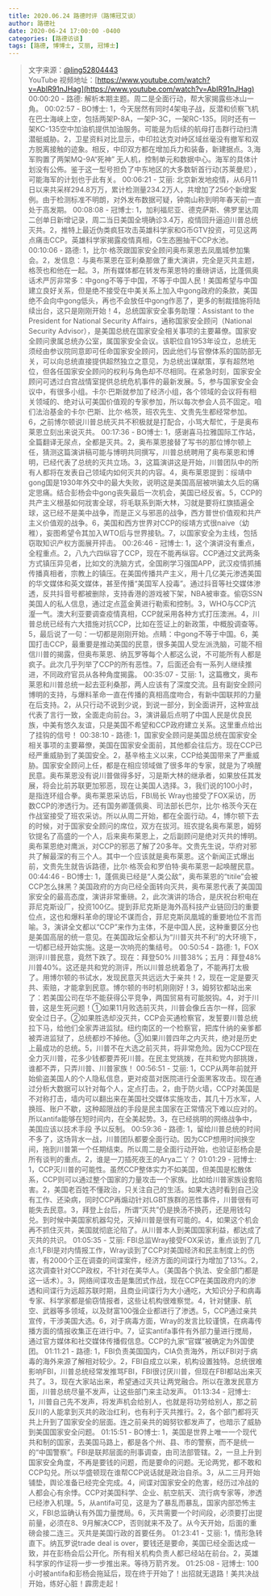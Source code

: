 ```yaml
---
title: 2020.06.24 路德时评（路博冠艾谈）
author: 路德社
date: 2020-06-24 17:00:00 -0400
categories: [路德访谈]
tags: [路德, 博博士, 艾丽, 冠博士]
---
```


> 文字来源：[@ling52804443](https://twitter.com/ling52804443)  
> YouTube 视频地址：[https://www.youtube.com/watch?v=AbIR91nJHag](https://www.youtube.com/watch?v=AbIR91nJHag)
00:00:20 - 路德: 解析本期主题。周二是全面行动，帮大家揭露些冰山一角。
00:02:57 - BO博士: 1，今天居然有同时4架电子战，反潜和侦察飞机在巴士海峡上空，包括两架P-8A，一架P-3C，一架RC-135。同时还有一架KC-135空中加油机提供加油服务。可能是为后续的航母打击群行动扫清潜艇威胁。2，卫星资料对比显示，中印拉达克对峙区域丝毫没有撤军和双方脱离接触的迹象。相反，中印双方都在增加兵力和装备，新建据点。3,海军购置了两架MQ-9A“死神” 无人机，控制单元和数据中心。海军的具体计划没有公佈。鉴于这一型号担负了中东地区的大多数斩首行动(苏莱曼尼），可能海军的计划也于此有关。
00:06:21 - 艾丽: 北京新发地疫情，从6月11日以来共采样294.8万万，累计检测量234.2万人，共增加了256个新增案例。由于检测标准不明朗，对外发布数据可疑，钟南山称到明年春天前一直处于高发期。
00:08:08 - 冠博士: 1，加利福尼亚、德克萨斯、佛罗里达周二创单日新增记录，周二当日美国全境确诊3.4万，疫情回升逼迫川普总统灭共。2，推特上最近伪类疯狂攻击英雄科学家和G币GTV投资，可见这两点痛击CCP。英雄科学家揭露疫情真相，G生态圈抽干CCP水池。
00:10:06 - 路德: 1，比尔·格茨跟国家安全顾问奥布莱恩去凤凰城参加集会。2，发信息：与奥布莱恩在亚利桑那做了重大演讲，完全是灭共主题，格茨也和他在一起。3，所有媒体都在转发布莱恩特的重磅讲话，比蓬佩奥话术严厉非常多：中gong不等于中国，不等于中国人民！美国希望与中国建立良好关系，但是绝不接受在中美关系上加入中gong政府的条款，美国绝不会向中gong低头，再也不会放任中gong作恶了，更多的制裁措施将陆续出台，这只是刚刚开始！4，总统国家安全事务助理：Assistant to the President for National Security Affairs，通称国家安全顾问（National Security Advisor），是美国总统在国家安全相关事项的主要幕僚。国家安全顾问隶属总统办公室，属国家安全会议。该职位自1953年设立，总统无须经由参议院同意即可任命国家安全顾问，因此他们与官僚体系的国防部无关，可以向总统直接提供超然独立之意见，为总统出谋献策，享有超然地位，但各任国家安全顾问的权利与角色却不尽相同。在紧急时刻，国家安全顾问可透过白宫战情室提供总统危机事件的最新发展。5，参与国家安全会议中，有很多小组。卡尔·巴斯就参加了经济小组，各个领域的会议将有相关领域的、绝对认可美国价值观的专家参加，所以每次参会人员不固定。咱们法治基金的卡尔·巴斯、比尔·格茨，班农先生、文贵先生都经常参加。6，之前博尔顿说川普总统灭共不积极就是打配合，小骂大帮忙，于是奥布莱恩立刻出来说灭共。
00:17:36 - BO博士: 1，感谢喜马拉雅国际工作站，全篇翻译无尿点，全都是灭共。2，奥布莱恩接替了写书的那位博尔顿上任，猜测这篇演讲稿可能与博明共同撰写，川普总统聘用了奥布莱恩和博明，已经代表了总统的灭共立场。3，这篇演讲这是开始，川普团队中的所有人都将在发表自己领域内如何灭共的内容。4，奥布莱恩提到：绥靖中gong国是1930年外交中的最大失败，说明这是美国高层被哄骗太久后的痛定思痛。结合彭杨会中gong丧失最后一次机会，美国已经反省。5，CCP的共产主义根基如何戕害全球，将毛联系到斯大林，习就是要将红旗插遍全球，这已经不是美中战争，而是正义与邪恶的战争，西方普世价值观和共产主义价值观的战争。6，美国和西方世界对CCP的绥靖方式很naive（幼稚），妄图希望令其加入WTO后与世界接轨。7，以国家安全为主线，包括窃取知识产权方面展开抨击。
00:26:46 - 冠博士: 1，这个演讲没有重点，全程重点。2，八九六四纵容了CCP，现在不能再纵容。CCP通过文武两条方式镇压异见者，比如文的洗脑方式，全国刷学习强国APP，武汉疫情抓捕传播真相者，宗教上的镇压。在美国传播共产主义，用十几亿美元渗透美国的华文媒体和英文媒体，甚至传播“美国军人投毒”。通过抖音等社交媒体渗透，反共抖音号都被删除，支持香港的游戏被下架，NBA被审查。偷窃SSN美国人的私人信息，通过定点蓝金黄进行勒索和控制。3，WHO与CCP沆瀣一气。澳大利亚要调查疫情真相，CCP就采用各种方式打压澳洲。4，川普总统已经有六大措施对抗CCP，比如在签证上的新政策，中概股调查等。5，最后说了一句：一切都是刚刚开始。点睛：中gong不等于中国。6，美国打击CCP，最重要是推动美国的民意，很多美国人受左派洗脑，可能不相信川普的揭露，但奥布莱恩、纳瓦罗等每个人都这么说，不可能所有人都是疯子。此次几乎列举了CCP的所有恶性。7，后面还会有一系列人继续推进，不同政府官员从各种角度揭露。
00:35:07 - 艾丽: 1，这篇檄文，奥布莱恩和川普总统一起去亚利桑那，两人应该有了深度交流。且有副安全顾问博明的支持，与爆料革命一直在传播的真相高度吻合，有新中国联邦的力量在后支持。2，从只行动不说到少说，到说一部分，到全面讲开，这种宣战代表了言行一致，全面走向前台。3，演讲最后点明了中国人民是优良民族，中美有悠久友谊，只是美国不希望和CCP政府建立关系。这里重点给出了挂钩的信号！
00:38:10 - 路德: 1，国家安全顾问是美国总统在国家安全相关事项的主要幕僚，美国在国家安全面前，其他都会往后方。现在CCP已经严重威胁到了美国安全。2，基辛格主义以来，CCP给美国带来了严重威胁。国家安全顾问上任，都是在相应领域做了很多年的专家，就是为了唤醒民意。奥布莱恩没有说川普做得多好，习是斯大林的继承者，如果放任其发展，将会比前苏联更加邪恶，现在让美国人选择。3，我们说的100小时，是指连环组合拳。奥布莱恩采访后，FBI局长 Wray也接受了FOX采访，历数CCP的渗透行为。还有国务卿蓬佩奥、司法部长巴尔，比尔·格茨今天在作战室接受了班农采访。所以从周二开始，都在全面行动。4，博尔顿下去的时候，对于国家安全顾问的席位，双方在拔河。班农提名奥布莱恩，姆努钦提名了高盛的一个人，后来奥布莱恩上，之后副顾问是绝对灭共的博明。奥布莱恩绝对鹰派，对CCP的邪恶了解了20多年。文贵先生说，华府对邪共了解最深的有三个人。其中一个应该就是奥布莱恩。这个新闻正式爆出前，文贵先生就告诉路德，比尔·格茨会和罗伯特·奥布莱恩一起唤醒民意。
00:44:46 - BO博士: 1，蓬佩奥已经是“人类公敌”，奥布莱恩的“titile”会被CCP怎么抹黑？美国政府的方向已经全面转向灭共，奥布莱恩代表了美国国家安全的最高态度，演讲非常重磅。2，此次演讲的场合，是庆祝台积电在菲尼克斯设厂，投资100亿。提到菲尼克斯是海外高科技产业链回归的重要位点，这也和爆料革命的理论不谋而合，菲尼克斯凤凰城的重要地位不言而喻。3，演讲全文都以“CCP”来作为主体，不是中国人民，这种重要区分也是美国高层的统一意见。在美国政坛全都认为“川普灭共不利”的大环境下，一切都已经开始实施。这是一次响亮的集结号。
00:50:54 - 路德: 1，FOX测评川普民意，竟然下跌了。现在：拜登50% 川普38%；五月：拜登48% 川普40%。这还是共和党的测评，所以川普总统着急了，不能再打太极了。用博尔顿的书试水，发现民意灭共远远大于亲共！2，现在一定是要灭共、索赔，才能拿到民意。博尔顿的书时机刚刚好！3，姆努钦都站出来了：若美国公司在华不能获得公平竞争，两国贸易有可能脱钩。4，对于川普，这是生死问题！①如果11月败选前灭共，川普会像丘吉尔一样，回家安全过日子。②如果胜选却没灭共，CCP会买通检察官，发誓要川普总统拉下马，给他们全家弄进监狱。纽约南区的一个检察官，把库什纳的亲爹都被弄进监狱了，总统都炒不掉他。③如果川普四年之内灭共，绝对是历史上最成功的总统。5，川普不在大选之前灭共，将非常危险。因为CCP现在全力灭川普，花多少钱都要弄死川普。在民主党挑拨，在共和党内部挑拨，谁都不弄，只弄川普、川普家族！
00:56:51 - 艾丽: 1，CCP从两年前就开始偷盗美国人的个人隐私信息，更对疫苗对医院进行全面黑客攻击。现在通过分析大数据可以针对每个人，定点打击。2，由于防火墙，CCP对美国是不对称打击，墙内可以翻出来在美国社交媒体实施攻击，其几十万水军，人换班、账户不歇，这种超限战的手段是民主国家在正常情况下难以应对的。所以antifa能够在短时间内，在全美起势。3，在已经挑明的网络战争中，美国应该以技术手段 予以反制。
00:59:36 - 路德: 1，留给川普总统的时间不多了，这场背水一战，川普团队都要全面行动。因为CCP想用时间换空间，拖到川普第一个任期结束。所以周二是全面行动开始，也验证彭杨会是所有谈判的重点。2，谁是一刀插死夜王的Arya二丫？
01:01:29 - 冠博士: 1，CCP灭川普的可能性。虽然CCP整体实力不如美国，但美国是松散体系，CCP则可以通过整个国家的力量攻击一个家族。比如给川普家族设套陷害。2，美国老百姓不懂政治，只关注自己的生活。如果大选时看到自己没有工作、还染病，同时CCP再煽动针对LGBT族群的恶性事件，川普很有可能失去民意。3，拜登上台后，所谓“灭共”仍是换汤不换药，还是用钱勾兑。到时候中美国家机器勾兑，灭掉川普是很有可能的。4，如果这个机会再不抓住灭共，美国就彻底沦陷了。从川普本人到美国国家利益，都达成了灭共的共识。
01:05:35 - 艾丽: FBI总监Wray接受FOX采访，重点谈到了几点:1,FBI是对内情报工作，Wray谈到了CCP对美国经济和民主制度上的伤害，有2000个正在调查的间谍案件，经济方面的间谍行为增加了13%。2，这次调查针对CCP政权，不针对在美华人。（美国各个执法、安全部门都是这一话术）。3，网络间谍攻击是集团式作战，现在CCP在美国政府内的渗透和间谍行为远超苏联时期，且商业间谍行为大小通吃，大知识分子和病毒专家、科学家都是偷窃情报者，这些让机构很难察觉。4，针对健康、航空、武器等多领域，以及财富100强企业都进行了渗透。5，CCP通过亲共宣传，干涉美国大选。6，对于病毒方面，Wray的发言比较谨慎，在病毒传播方面的情报收集正在进行中。7，证实antifa事件有外部力量进行搅局，通过官方媒体和社交媒体传播假信息。CCP的九家“官媒”被确定为外国使团。
01:11:21 - 路德: 1，FBI负责美国国内，CIA负责海外，所以FBI对于病毒的海外来源了解相对较少。2，FBI自成立以来，机构设置独特。总统很难影响FBI，川普总统经常发推骂FBI，FBI很讨厌川普，但现在FBI都站出来灭共了。3，现在大家站出来，希望通过灭共让两党融合。所以在激发民意方面，川普总统尽量不发声，让这些部门来主动发声。
01:13:34 - 冠博士: 1，川普自己先不发声，将发声机会给别人，也就是将功劳给别人，那之前反川的人能拿到灭共的政治红利，也有利于灭共推行。2，各个部门都将灭共上升到了国家安全的层面。连之前亲共的姆努钦都发声了，也暗示了威胁到美国国家安全问题。
01:15:51 - BO博士: 1，美国是世界上唯一一个现代共和制的国家，去美国马路上，都是各个州、县、市的警察，而不是统一的“中国警察”。FBI是联邦层面的刑事调查，由司法部管辖。2，一旦上升到国家安全角度，不再是要钱的问题，而是要命的问题。无论两党，都不敢和CCP勾兑。所以华盛顿现在谁帮CCP说话就是政治自杀。3，从二三月开始铺垫，舆论准备已经完全完成。4，间谍对国家安全的危害，经历过冷战的人都会心有余悸。CCP对美国科学、企业、航空航天、流行病专家等，渗透已经渗入机理。5，从antifa可见，这是为了暴乱而暴乱，国家内部恐怖主义，FBI总监确认有外国力量搅局。6，灭共需要一个时间段，必须要打出提前量，必须在8、9月解决CCP，否则就来不及了。从今天开始，后面的重磅会接二连三。灭共是美国行政的首要任务。
01:23:41 - 艾丽: 1，情形急转直下。纳瓦罗说trade deal is over，要钱还是要命，美国已经全面达成一致，并在彭杨会后公开化。所有相关机构负责人都已经站在前台。2，英雄科学家的作证将一步一步推出来。等待万箭齐发。
01:25:08 - 冠博士: 100小时被antifa和彭杨会拖延后，现在终于开始了！出招就无退路！美共决战开始，练好心脏！霹雳走起！
